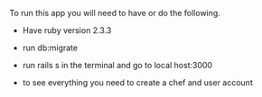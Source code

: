 To run this app you will need to have or do the following.

* Have ruby version 2.3.3

* run db:migrate

* run rails s in the terminal and go to local host:3000

* to see everything you need to create a chef and user account


